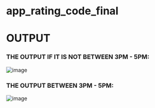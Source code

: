 # app_rating_code_final

# OUTPUT

### THE OUTPUT IF IT IS NOT BETWEEN 3PM - 5PM:
![image](https://github.com/user-attachments/assets/c744c601-1704-4e7e-937c-d8c73a800993)

### THE OUTPUT BETWEEN 3PM - 5PM:

![image](https://github.com/user-attachments/assets/258c054e-8da3-4fe2-8eb7-952851830e80)


